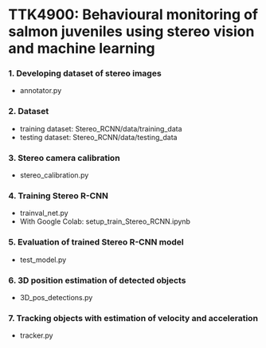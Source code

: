# TTK4900: Behavioural monitoring of salmon juveniles using stereo vision and machine learning

### 1. Developing dataset of stereo images
 - annotator.py

### 2. Dataset
- training dataset: Stereo_RCNN/data/training_data
- testing dataset: Stereo_RCNN/data/testing_data


### 3. Stereo camera calibration
- stereo_calibration.py

### 4. Training Stereo R-CNN
- trainval_net.py
- With Google Colab: setup_train_Stereo_RCNN.ipynb

### 5. Evaluation of trained Stereo R-CNN model
- test_model.py

### 6. 3D position estimation of detected objects
- 3D_pos_detections.py 

### 7. Tracking objects with estimation of velocity and acceleration
- tracker.py

